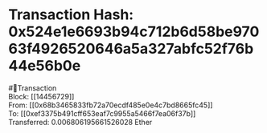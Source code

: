 
Transaction Hash: 0x524e1e6693b94c712b6d58be97063f4926520646a5a327abfc52f76b44e56b0e
====================================================================================
  
#💸Transaction  
Block: [[14456729]]  
From: [[0x68b3465833fb72a70ecdf485e0e4c7bd8665fc45]]  
To: [[0xef3375b491cff653eaf7c9955a5466f7ea06f37b]]  
Transferred: 0.006806195661526028 Ether